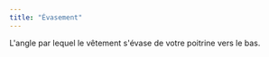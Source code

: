 ```yaml
---
title: "Évasement"
---
```


L'angle par lequel le vêtement s'évase de votre poitrine vers le bas.




